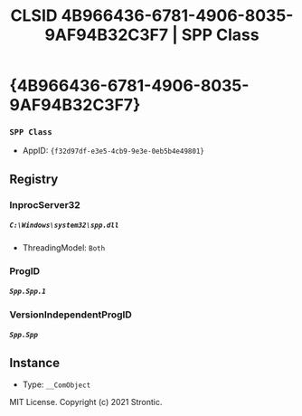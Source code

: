 ﻿---
title: "CLSID 4B966436-6781-4906-8035-9AF94B32C3F7 | SPP Class"
excerpt: What is COM-Object CLSID 4B966436-6781-4906-8035-9AF94B32C3F7?
---

# {4B966436-6781-4906-8035-9AF94B32C3F7}

### `SPP Class`
* AppID: `{f32d97df-e3e5-4cb9-9e3e-0eb5b4e49801}`

## Registry


### InprocServer32

##### `C:\Windows\system32\spp.dll`
* ThreadingModel: `Both`

### ProgID

##### `Spp.Spp.1`

### VersionIndependentProgID

##### `Spp.Spp`

## Instance

* Type: `__ComObject`

MIT License. Copyright (c) 2021 Strontic.


